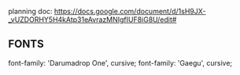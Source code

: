 planning doc:
https://docs.google.com/document/d/1sH9JX-_vUZDORHY5H4kAtp31eAvrazMNIgfIUF8iG8U/edit#

## FONTS

font-family: 'Darumadrop One', cursive;
font-family: 'Gaegu', cursive;
